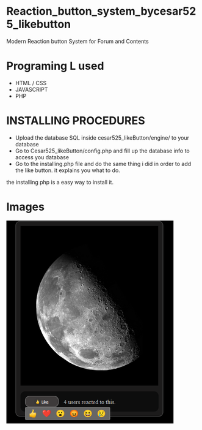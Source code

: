 # Reaction_button_system_bycesar525_likebutton
Modern Reaction button System for Forum and Contents

# Programing L used
* HTML / CSS
* JAVASCRIPT
* PHP 

# INSTALLING PROCEDURES
* Upload the database SQL inside cesar525_likeButton/engine/ to your database
* Go to Cesar525_likeButton/config.php and fill up the database info to access you database
* Go to the installing.php file and do the same thing i did in order to add the like button.
it explains you what to do.

the installing php is a easy way to install it.


# Images
![Scheme](likeButton.PNG)